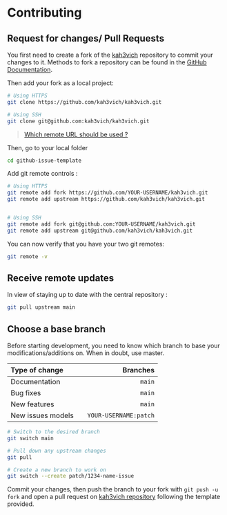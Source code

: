 # Contributing

## Request for changes/ Pull Requests

You first need to create a fork of the [kah3vich](https://github.com/kah3vich/kah3vich) repository to commit your changes to it. Methods to fork a repository can be found in the [GitHub Documentation](https://docs.github.com/en/get-started/quickstart/fork-a-repo).

Then add your fork as a local project:

```sh
# Using HTTPS
git clone https://github.com/kah3vich/kah3vich.git

# Using SSH
git clone git@github.com:kah3vich/kah3vich.git
```

> [Which remote URL should be used ?](https://docs.github.com/en/get-started/getting-started-with-git/about-remote-repositories)

Then, go to your local folder

```sh
cd github-issue-template
```

Add git remote controls :

```sh
# Using HTTPS
git remote add fork https://github.com/YOUR-USERNAME/kah3vich.git
git remote add upstream https://github.com/kah3vich/kah3vich.git


# Using SSH
git remote add fork git@github.com:YOUR-USERNAME/kah3vich.git
git remote add upstream git@github.com/kah3vich/kah3vich.git
```

You can now verify that you have your two git remotes:

```sh
git remote -v
```

## Receive remote updates

In view of staying up to date with the central repository :

```sh
git pull upstream main
```

## Choose a base branch

Before starting development, you need to know which branch to base your modifications/additions on. When in doubt, use master.

| Type of change    |     |              Branches |
| :---------------- | :-: | --------------------: |
| Documentation     |     |                `main` |
| Bug fixes         |     |                `main` |
| New features      |     |                `main` |
| New issues models |     | `YOUR-USERNAME:patch` |

```sh
# Switch to the desired branch
git switch main

# Pull down any upstream changes
git pull

# Create a new branch to work on
git switch --create patch/1234-name-issue
```

Commit your changes, then push the branch to your fork with `git push -u fork` and open a pull request on [kah3vich repository](https://github.com/kah3vich/kah3vich) following the template provided.
